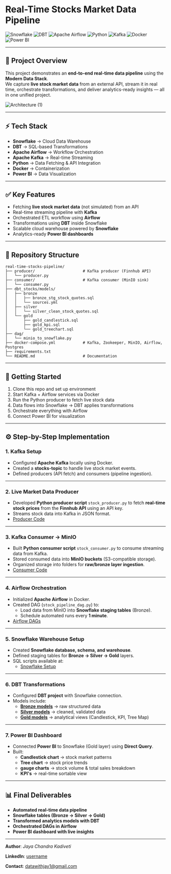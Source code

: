 # Real-Time Stocks Market Data Pipeline

![Snowflake](https://img.shields.io/badge/Snowflake-29B5E8?logo=snowflake&logoColor=white)
![DBT](https://img.shields.io/badge/dbt-FF694B?logo=dbt&logoColor=white)
![Apache Airflow](https://img.shields.io/badge/Apache%20Airflow-017CEE?logo=apacheairflow&logoColor=white)
![Python](https://img.shields.io/badge/Python-3776AB?logo=python&logoColor=white)
![Kafka](https://img.shields.io/badge/Apache%20Kafka-231F20?logo=apachekafka&logoColor=white)
![Docker](https://img.shields.io/badge/Docker-2496ED?logo=docker&logoColor=white)
![Power BI](https://img.shields.io/badge/Power%20BI-F2C811?logo=powerbi&logoColor=black)

---

## 📌 Project Overview
This project demonstrates an **end-to-end real-time data pipeline** using the **Modern Data Stack**.  
We capture **live stock market data** from an external API, stream it in real time, orchestrate transformations, and deliver analytics-ready insights — all in one unified project.

![Architecture (1)](https://github.com/user-attachments/assets/6b49eb4d-4bf7-473d-9281-50c20b241760)


---

## ⚡ Tech Stack
- **Snowflake** → Cloud Data Warehouse  
- **DBT** → SQL-based Transformations  
- **Apache Airflow** → Workflow Orchestration  
- **Apache Kafka** → Real-time Streaming  
- **Python** → Data Fetching & API Integration  
- **Docker** → Containerization  
- **Power BI** → Data Visualization  

---

## ✅ Key Features
- Fetching **live stock market data** (not simulated) from an API  
- Real-time streaming pipeline with **Kafka**  
- Orchestrated ETL workflow using **Airflow**  
- Transformations using **DBT** inside Snowflake  
- Scalable cloud warehouse powered by **Snowflake**  
- Analytics-ready **Power BI dashboards**  

---

## 📂 Repository Structure

```text
real-time-stocks-pipeline/
├── producer/                     # Kafka producer (Finnhub API)
│   └── producer.py
├── consumer/                     # Kafka consumer (MinIO sink)
│   └── consumer.py
├── dbt_stocks/models/
│   ├── bronze
│   │   ├── bronze_stg_stock_quotes.sql
│   │   └── sources.yml
│   ├── silver
│   │   └── silver_clean_stock_quotes.sql
│   └── gold
│       ├── gold_candlestick.sql
│       ├── gold_kpi.sql
│       └── gold_treechart.sql
├── dag/
│   └── minio_to_snowflake.py
├── docker-compose.yml            # Kafka, Zookeeper, MinIO, Airflow, Postgres
├── requirements.txt
└── README.md                     # Documentation
```
---

## 🚀 Getting Started
1. Clone this repo and set up environment  
2. Start Kafka + Airflow services via Docker  
3. Run the Python producer to fetch live stock data  
4. Data flows into Snowflake → DBT applies transformations  
5. Orchestrate everything with Airflow  
6. Connect Power BI for visualization  

---

## ⚙️ Step-by-Step Implementation

### **1. Kafka Setup**
- Configured **Apache Kafka** locally using Docker.
- Created a **stocks-topic** to handle live stock market events.
- Defined producers (API fetch) and consumers (pipeline ingestion).

---

### **2. Live Market Data Producer**
- Developed **Python producer script** `stock_producer.py` to fetch **real-time stock prices** from the **Finnhub API** using an API key.
- Streams stock data into Kafka in JSON format.
- [Producer Code](producer/producer.py)

---

### **3. Kafka Consumer → MinIO**
- Built **Python consumer script** `stock_consumer.py` to consume streaming data from Kafka.
- Stored consumed data into **MinIO buckets** (S3-compatible storage).
- Organized storage into folders for **raw/bronze layer ingestion**.
- [Consumer Code](consumer/consumer.py)

---

### **4. Airflow Orchestration**
- Initialized **Apache Airflow** in Docker.
- Created DAG (`stock_pipeline_dag.py`) to:
  - Load data from MinIO into **Snowflake staging tables** (Bronze).
  - Schedule automated runs every **1 minute**.
- [Airflow DAGs](dag/minio_to_snowflake.py)

---

### **5. Snowflake Warehouse Setup**
- Created **Snowflake database, schema, and warehouse**.
- Defined staging tables for **Bronze → Silver → Gold** layers.
- SQL scripts available at:
  - [Snowflake Setup](snowflake/sql_init.sql)

---

### **6. DBT Transformations**
- Configured **DBT project** with Snowflake connection.
- Models include:
  - [**Bronze models**](dbt_stocks/models/bronze/bronze_stg_stock_quotes.sql) → raw structured data  
  - [**Silver models**](dbt_stocks/models/silver/silver_clean_stock_quotes.sql) → cleaned, validated data  
  - [**Gold models**](dbt_stocks/models/gold) → analytical views (Candlestick, KPI, Tree Map)
      

---

### **7. Power BI Dashboard**
- Connected **Power BI** to Snowflake (Gold layer) using **Direct Query**.
- Built:
  - **Candlestick chart** → stock market patterns  
  - **Tree chart** → stock price trends  
  - **gauge charts** → stock volume & total sales breakdown  
  - **KPI's** → real-time sortable view  

---

## 📊 Final Deliverables
- **Automated real-time data pipeline**  
- **Snowflake tables (Bronze → Silver → Gold)**  
- **Transformed analytics models with DBT**  
- **Orchestrated DAGs in Airflow**  
- **Power BI dashboard with live insights**  

---

**Author**: *Jaya Chandra Kadiveti* 

**LinkedIn**: [username](https://www.linkedin.com/in/jayachandrakadiveti/) 

**Contact**: [datawithjay1@gmail.com](mailto:datawithjay1@gmail.com)